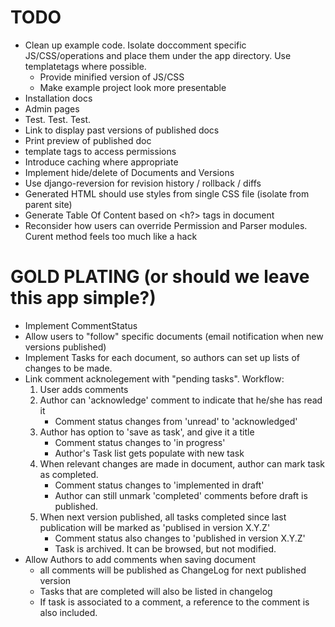 TODO
====

* Clean up example code. Isolate doccomment specific JS/CSS/operations and place
  them under the app directory. Use templatetags where possible.
    * Provide minified version of JS/CSS
    * Make example project look more presentable
* Installation docs
* Admin pages
* Test. Test. Test.
* Link to display past versions of published docs
* Print preview of published doc
* template tags to access permissions
* Introduce caching where appropriate
* Implement hide/delete of Documents and Versions
* Use django-reversion for revision history / rollback / diffs
* Generated HTML should use styles from single CSS file (isolate from parent site)
* Generate Table Of Content based on <h?> tags in document
* Reconsider how users can override Permission and Parser modules. Curent method
  feels too much like a hack




GOLD PLATING (or should we leave this app simple?)
==================================================

* Implement CommentStatus
* Allow users to "follow" specific documents (email notification when new 
  versions published)
* Implement Tasks for each document, so authors can set up lists of changes
  to be made.
* Link comment acknolegement with "pending tasks". Workflow:
    1. User adds comments
    2. Author can 'acknowledge' comment to indicate that he/she has read it
        * Comment status changes from 'unread' to 'acknowledged'
    3. Author has option to 'save as task', and give it a title
        * Comment status changes to 'in progress'
        * Author's Task list gets populate with new task
    4. When relevant changes are made in document, author can mark task as
       completed.
        * Comment status changes to 'implemented in draft'
        * Author can still unmark 'completed' comments before draft is 
          published.
    5. When next version published, all tasks completed since last publication
       will be marked as 'publised in version X.Y.Z'
        * Comment status also changes to 'published in version X.Y.Z'
        * Task is archived. It can be browsed, but not modified.
* Allow Authors to add comments when saving document
    * all comments will be published as ChangeLog for next published version
    * Tasks that are completed will also be listed in changelog
    * If task is associated to a comment, a reference to the comment is also
      included.


